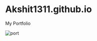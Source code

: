 # Akshit1311.github.io
My Portfolio

![port](https://user-images.githubusercontent.com/34763983/95411440-19310080-0944-11eb-9510-a50558fc9ade.PNG)


